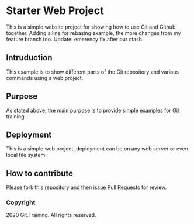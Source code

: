 # Starter Web Project

This is a simple website project for showing how to use Git and Github together. 
Adding a line for rebasing example, the more changes from my feature branch too. 
Update: emerency fix after our stash. 


## Intruduction

This example is to show different parts of the Git repository and various commands using a web project. 

## Purpose

As stated above, the main purpose is to provide simple examples for Git training. 

## Deployment

This is a simple web project, deployment can be on any web server or even local file system. 

## How to contribute

Please fork this repository and then issue Pull Requests for review. 

### Copyright

2020 Git.Training. All rights reserved. 
